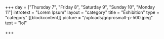 +++
day = ["Thursday 7", "Friday 8", "Saturday 9", "Sunday 10", "Monday 11"]
introtext = "Lorem Ipsum"
layout = "category"
title = "Exhibition"
type = "category"
[[blockcontent]]
picture = "/uploads/gnprosmall-p-500.jpeg"
text = "lol"

+++
